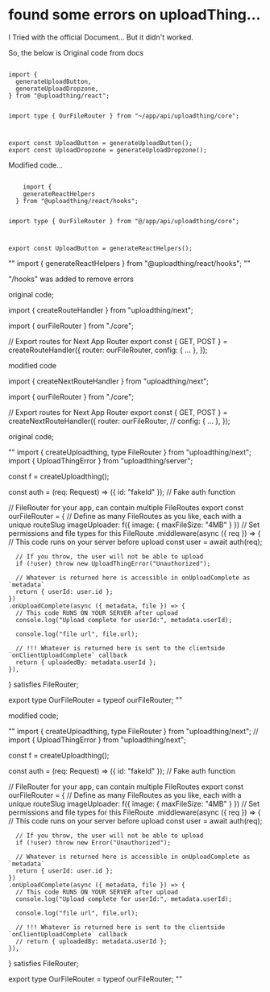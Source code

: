 # found some errors on uploadThing...

I Tried with the official Document... But it didn't worked.

So,
the below is Original code from docs

<code>
import {
  generateUploadButton,
  generateUploadDropzone,
} from "@uploadthing/react";
 
import type { OurFileRouter } from "~/app/api/uploadthing/core";
 
export const UploadButton = generateUploadButton<OurFileRouter>();
export const UploadDropzone = generateUploadDropzone<OurFileRouter>();
</code>

Modified code...

<code>
    import {
    generateReactHelpers
  } from "@uploadthing/react/hooks";
   
  import type { OurFileRouter } from "@/app/api/uploadthing/core";
   
  export const UploadButton = generateReactHelpers<OurFileRouter>();
</code>  


"" import {
    generateReactHelpers
  } from "@uploadthing/react/hooks"; ""

  "/hooks" was added to remove errors

original code;

import { createRouteHandler } from "uploadthing/next";
 
import { ourFileRouter } from "./core";
 
// Export routes for Next App Router
export const { GET, POST } = createRouteHandler({
  router: ourFileRouter,
  config: { ... },
});

modified code

import { createNextRouteHandler } from "uploadthing/next";
 
import { ourFileRouter } from "./core";
 
// Export routes for Next App Router
export const { GET, POST } = createNextRouteHandler({
  router: ourFileRouter,
  // config: { ... },
});

original code;

""  import { createUploadthing, type FileRouter } from "uploadthing/next";
import { UploadThingError } from "uploadthing/server";
 
const f = createUploadthing();
 
const auth = (req: Request) => ({ id: "fakeId" }); // Fake auth function
 
// FileRouter for your app, can contain multiple FileRoutes
export const ourFileRouter = {
  // Define as many FileRoutes as you like, each with a unique routeSlug
  imageUploader: f({ image: { maxFileSize: "4MB" } })
    // Set permissions and file types for this FileRoute
    .middleware(async ({ req }) => {
      // This code runs on your server before upload
      const user = await auth(req);
 
      // If you throw, the user will not be able to upload
      if (!user) throw new UploadThingError("Unauthorized");
 
      // Whatever is returned here is accessible in onUploadComplete as `metadata`
      return { userId: user.id };
    })
    .onUploadComplete(async ({ metadata, file }) => {
      // This code RUNS ON YOUR SERVER after upload
      console.log("Upload complete for userId:", metadata.userId);
 
      console.log("file url", file.url);
 
      // !!! Whatever is returned here is sent to the clientside `onClientUploadComplete` callback
      return { uploadedBy: metadata.userId };
    }),
} satisfies FileRouter;
 
export type OurFileRouter = typeof ourFileRouter;  ""

modified code;

""  import { createUploadthing, type FileRouter } from "uploadthing/next";
// import { UploadThingError } from "uploadthing/next";
 
const f = createUploadthing();
 
const auth = (req: Request) => ({ id: "fakeId" }); // Fake auth function
 
// FileRouter for your app, can contain multiple FileRoutes
export const ourFileRouter = {
  // Define as many FileRoutes as you like, each with a unique routeSlug
  imageUploader: f({ image: { maxFileSize: "4MB" } })
    // Set permissions and file types for this FileRoute
    .middleware(async ({ req }) => {
      // This code runs on your server before upload
      const user = await auth(req);
 
      // If you throw, the user will not be able to upload
      if (!user) throw new Error("Unauthorized");
 
      // Whatever is returned here is accessible in onUploadComplete as `metadata`
      return { userId: user.id };
    })
    .onUploadComplete(async ({ metadata, file }) => {
      // This code RUNS ON YOUR SERVER after upload
      console.log("Upload complete for userId:", metadata.userId);
 
      console.log("file url", file.url);
 
      // !!! Whatever is returned here is sent to the clientside `onClientUploadComplete` callback
      // return { uploadedBy: metadata.userId };
    }),
} satisfies FileRouter;
 
export type OurFileRouter = typeof ourFileRouter;  ""



